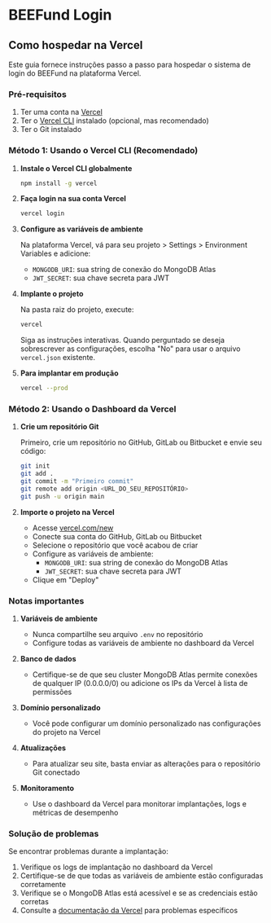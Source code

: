 # BEEFund Login

## Como hospedar na Vercel

Este guia fornece instruções passo a passo para hospedar o sistema de login do BEEFund na plataforma Vercel.

### Pré-requisitos

1. Ter uma conta na [Vercel](https://vercel.com/)
2. Ter o [Vercel CLI](https://vercel.com/docs/cli) instalado (opcional, mas recomendado)
3. Ter o Git instalado

### Método 1: Usando o Vercel CLI (Recomendado)

1. **Instale o Vercel CLI globalmente**

   ```bash
   npm install -g vercel
   ```

2. **Faça login na sua conta Vercel**

   ```bash
   vercel login
   ```

3. **Configure as variáveis de ambiente**

   Na plataforma Vercel, vá para seu projeto > Settings > Environment Variables e adicione:
   - `MONGODB_URI`: sua string de conexão do MongoDB Atlas
   - `JWT_SECRET`: sua chave secreta para JWT

4. **Implante o projeto**

   Na pasta raiz do projeto, execute:

   ```bash
   vercel
   ```

   Siga as instruções interativas. Quando perguntado se deseja sobrescrever as configurações, escolha "No" para usar o arquivo `vercel.json` existente.

5. **Para implantar em produção**

   ```bash
   vercel --prod
   ```

### Método 2: Usando o Dashboard da Vercel

1. **Crie um repositório Git**

   Primeiro, crie um repositório no GitHub, GitLab ou Bitbucket e envie seu código:

   ```bash
   git init
   git add .
   git commit -m "Primeiro commit"
   git remote add origin <URL_DO_SEU_REPOSITÓRIO>
   git push -u origin main
   ```

2. **Importe o projeto na Vercel**

   - Acesse [vercel.com/new](https://vercel.com/new)
   - Conecte sua conta do GitHub, GitLab ou Bitbucket
   - Selecione o repositório que você acabou de criar
   - Configure as variáveis de ambiente:
     - `MONGODB_URI`: sua string de conexão do MongoDB Atlas
     - `JWT_SECRET`: sua chave secreta para JWT
   - Clique em "Deploy"

### Notas importantes

1. **Variáveis de ambiente**
   - Nunca compartilhe seu arquivo `.env` no repositório
   - Configure todas as variáveis de ambiente no dashboard da Vercel

2. **Banco de dados**
   - Certifique-se de que seu cluster MongoDB Atlas permite conexões de qualquer IP (0.0.0.0/0) ou adicione os IPs da Vercel à lista de permissões

3. **Domínio personalizado**
   - Você pode configurar um domínio personalizado nas configurações do projeto na Vercel

4. **Atualizações**
   - Para atualizar seu site, basta enviar as alterações para o repositório Git conectado

5. **Monitoramento**
   - Use o dashboard da Vercel para monitorar implantações, logs e métricas de desempenho

### Solução de problemas

Se encontrar problemas durante a implantação:

1. Verifique os logs de implantação no dashboard da Vercel
2. Certifique-se de que todas as variáveis de ambiente estão configuradas corretamente
3. Verifique se o MongoDB Atlas está acessível e se as credenciais estão corretas
4. Consulte a [documentação da Vercel](https://vercel.com/docs) para problemas específicos